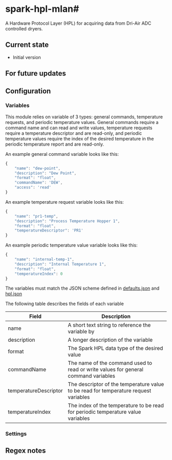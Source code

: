 # spark-hpl-mlan#
A Hardware Protocol Layer (HPL) for acquiring data from Dri-Air ADC controlled dryers.

## Current state
 - Initial version

## For future updates

## Configuration

### Variables
This module relies on variable of 3 types: general commands, temperature requests, and periodic temperature values.  General commands require a command name and can read and write values, temperature requests require a temperature descriptor and are read-only, and periodic temperature values require the index of the desired temperature in the periodic temperature report and are read-only.

An example general command variable looks like this:

```javascript
{
    "name": "dew-point",
    "description": "Dew Point",
    "format": "float",
    "commandName": 'DEW',
    "access": 'read'
}
```

An example temperature request variable looks like this:

```javascript
{
    "name": "pr1-temp",
    "description": "Process Temperature Hopper 1",
    "format": "float",
    "temperatureDescriptor": 'PR1'
}
```
An example periodic temperature value variable looks like this:

```javascript
{
    "name": "internal-temp-1",
    "description": "Internal Temperature 1",
    "format": "float",
    "temperatureIndex": 0
}
```

The variables must match the JSON scheme defined in [defaults.json](./defaults.json) and [hpl.json](https://makemake.tycoelectronics.com/stash/projects/IOTLABS/repos/spark-machine-hpl/browse/schemas/hpl.json)

The following table describes the fields of each variable

Field  | Description
-----  | -----------
name | A short text string to reference the variable by
description | A longer description of the variable
format | The Spark HPL data type of the desired value
commandName | The name of the command used to read or write values for general command variables
temperatureDescriptor | The descriptor of the temperature value to be read for temperature request variables
temperatureIndex | The index of the temperature to be read for periodic temperature value variables

### Settings

## Regex notes
